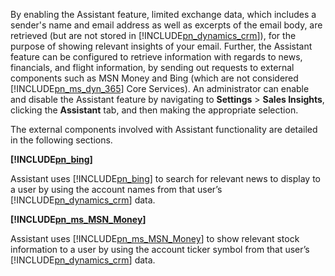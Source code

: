 By enabling the Assistant feature, limited exchange data, which includes a sender's name and email address as well as excerpts of the email body, are retrieved (but are not stored in [!INCLUDE[pn_dynamics_crm](pn-dynamics-crm.md)]), for the purpose of showing relevant insights of your email. Further, the Assistant feature can be configured to retrieve information with regards to news, financials, and flight information,  by sending out requests to external components such as MSN Money and Bing (which are not considered [!INCLUDE[pn_ms_dyn_365](pn-ms-dyn-365.md)] Core Services). An administrator can enable and disable the Assistant feature by navigating to **Settings** > **Sales Insights**, clicking the **Assistant** tab, and then making the appropriate selection.  
  
 The external components involved with Assistant functionality are detailed in the following sections.  
  
 **[!INCLUDE[pn_bing](pn-bing.md)]**  
  
 Assistant uses [!INCLUDE[pn_bing](pn-bing.md)] to search for relevant news to display to a user by using the account names from that user’s [!INCLUDE[pn_dynamics_crm](pn-dynamics-crm.md)] data.  
  
 **[!INCLUDE[pn_ms_MSN_Money](pn-ms-msn-money.md)]**  
  
 Assistant uses [!INCLUDE[pn_ms_MSN_Money](pn-ms-msn-money.md)] to show relevant stock information to a user by using the account ticker symbol from that user’s [!INCLUDE[pn_dynamics_crm](pn-dynamics-crm.md)] data.
